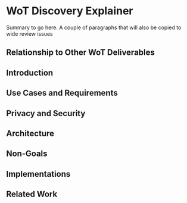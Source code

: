 # WoT Discovery Explainer
Summary to go here.  A couple of paragraphs that will also be copied to wide review issues

## Relationship to Other WoT Deliverables

## Introduction

## Use Cases and Requirements

## Privacy and Security

## Architecture

## Non-Goals

## Implementations

## Related Work
